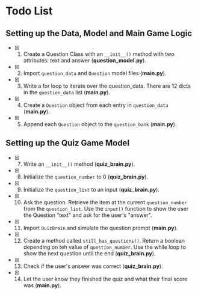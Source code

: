 # Todo List

## Setting up the Data, Model and Main Game Logic

- [x]  1. Create a Question Class with an `__init__()` method with two attributes: text and answer (**question_model.py**).
- [x]  2. Import `question_data` and `Question` model files (**main.py**).
- [x]  3. Write a for loop to iterate over the question_data. There are 12 dicts in the `question_data` list (**main.py**).
- [x]  4. Create a `Question` object from each entry in `question_data` (**main.py**).
- [x]  5. Append each `Question` object to the `question_bank` (**main.py**).

## Setting up the Quiz Game Model

- [x]  7. Write an `__init__()` method (**quiz_brain.py**).
- [x]  8. Initialize the `question_number` to 0 (**quiz_brain.py**).
- [x]  9. Initialize the `question_list` to an input (**quiz_brain.py**).
- [x]  10. Ask the question. Retrieve the item at the current `question_number` from the `question_list`. Use the `input()` function to show the user the Question "text" and ask for the user's "answer".
- [x]  11. Import `QuizBrain` and simulate the question prompt (**main.py**).
- [x]  12. Create a method called `still_has_questions()`. Return a boolean depending on teh value of `question_number`. Use the while loop to show the next question until the end (**quiz_brain.py**).
- [x]  13. Check if the user's answer was correct (**quiz_brain.py**).
- [x]  14. Let the user know they finished the quiz and what their final score was (**main.py**).
